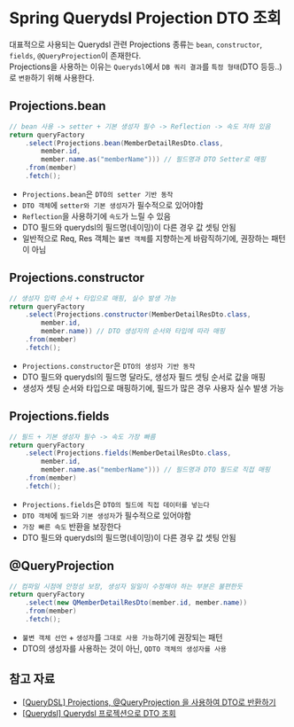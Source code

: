 # Spring Querydsl Projection DTO 조회

대표적으로 사용되는 Querydsl 관련 Projections 종류는 `bean`, `constructor`, `fields`, `@QueryProjection`이 존재한다.  
Projections을 사용하는 이유는 `Querydsl`에서 `DB 쿼리 결과`를 `특정 형태`(DTO 등등..)로 `변환`하기 위해 사용한다.

## Projections.bean

```java
// bean 사용 -> setter + 기본 생성자 필수 -> Reflection -> 속도 저하 있음
return queryFactory
    .select(Projections.bean(MemberDetailResDto.class, 
        member.id, 
        member.name.as("memberName"))) // 필드명과 DTO Setter로 매핑
    .from(member)
    .fetch();
```

- `Projections.bean`은 `DTO의 setter 기반 동작`
- `DTO 객체`에 `setter와 기본 생성자`가 필수적으로 있어야함
- `Reflection`을 사용하기에 `속도`가 느릴 수 있음
- DTO 필드와 querydsl의 필드명(네이밍)이 다른 경우 값 셋팅 안됨
- 일반적으로 Req, Res 객체는 `불변 객체`를 지향하는게 바람직하기에, 권장하는 패턴이 아님

## Projections.constructor

```java
// 생성자 입력 순서 + 타입으로 매핑, 실수 발생 가능
return queryFactory
    .select(Projections.constructor(MemberDetailResDto.class, 
        member.id, 
        member.name)) // DTO 생성자의 순서와 타입에 따라 매핑
    .from(member)
    .fetch();
```

- `Projections.constructor`은 `DTO의 생성자 기반 동작`
- DTO 필드와 querydsl의 필드명 달라도, 생성자 필드 셋팅 순서로 값을 매핑
- 생성자 셋팅 순서와 타입으로 매핑하기에, 필드가 많은 경우 사용자 실수 발생 가능

## Projections.fields

```java
// 필드 + 기본 생성자 필수 -> 속도 가장 빠름
return queryFactory
    .select(Projections.fields(MemberDetailResDto.class, 
        member.id, 
        member.name.as("memberName"))) // 필드명과 DTO 필드로 직접 매핑
    .from(member)
    .fetch();
```

- `Projections.fields`은 `DTO의 필드에 직접 데이터를 넣는다`
- `DTO 객체`에 `필드`와 `기본 생성자`가 필수적으로 있어야함
- `가장 빠른 속도` 반환을 보장한다
- DTO 필드와 querydsl의 필드명(네이밍)이 다른 경우 값 셋팅 안됨

## @QueryProjection

```java
// 컴파일 시점에 안정성 보장, 생성자 일일이 수정해야 하는 부분은 불편한듯
return queryFactory
    .select(new QMemberDetailResDto(member.id, member.name))
    .from(member)
    .fetch();
```

- `불변 객체 선언` + `생성자`를 `그대로 사용 가능`하기에 권장되는 패턴
- DTO의 생성자를 사용하는 것이 아닌, `QDTO 객체의 생성자를 사용`

## 참고 자료

- [[QueryDSL] Projections, @QueryProjection 을 사용하여 DTO로 반환하기](https://jong-bae.tistory.com/63)
- [[Querydsl] Querydsl 프로젝션으로 DTO 조회](https://green-bin.tistory.com/102)